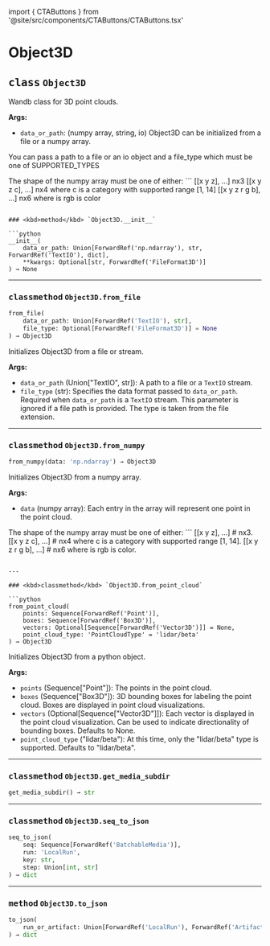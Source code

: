 import { CTAButtons } from '@site/src/components/CTAButtons/CTAButtons.tsx'

# Object3D

<CTAButtons githubLink='https://github.com/wandb/wandb/blob/main/wandb/sdk/data_types/object_3d.py'/>




## <kbd>class</kbd> `Object3D`
Wandb class for 3D point clouds. 



**Args:**
 
 - `data_or_path`:  (numpy array, string, io)  Object3D can be initialized from a file or a numpy array. 

 You can pass a path to a file or an io object and a file_type  which must be one of SUPPORTED_TYPES 

The shape of the numpy array must be one of either: ```
[[x y z],       ...] nx3
[[x y z c],     ...] nx4 where c is a category with supported range [1, 14]
[[x y z r g b], ...] nx6 where is rgb is color
``` 

### <kbd>method</kbd> `Object3D.__init__`

```python
__init__(
    data_or_path: Union[ForwardRef('np.ndarray'), str, ForwardRef('TextIO'), dict],
    **kwargs: Optional[str, ForwardRef('FileFormat3D')]
) → None
```








---

### <kbd>classmethod</kbd> `Object3D.from_file`

```python
from_file(
    data_or_path: Union[ForwardRef('TextIO'), str],
    file_type: Optional[ForwardRef('FileFormat3D')] = None
) → Object3D
```

Initializes Object3D from a file or stream. 



**Args:**
 
 - `data_or_path` (Union["TextIO", str]):  A path to a file or a `TextIO` stream. 
 - `file_type` (str):  Specifies the data format passed to `data_or_path`. Required when `data_or_path` is a  `TextIO` stream. This parameter is ignored if a file path is provided. The type is taken from the file extension. 

---

### <kbd>classmethod</kbd> `Object3D.from_numpy`

```python
from_numpy(data: 'np.ndarray') → Object3D
```

Initializes Object3D from a numpy array. 



**Args:**
 
 - `data` (numpy array):  Each entry in the array will  represent one point in the point cloud. 



The shape of the numpy array must be one of either: ```
[[x y z],       ...]  # nx3.
[[x y z c],     ...]  # nx4 where c is a category with supported range [1, 14].
[[x y z r g b], ...]  # nx6 where is rgb is color.
``` 

---

### <kbd>classmethod</kbd> `Object3D.from_point_cloud`

```python
from_point_cloud(
    points: Sequence[ForwardRef('Point')],
    boxes: Sequence[ForwardRef('Box3D')],
    vectors: Optional[Sequence[ForwardRef('Vector3D')]] = None,
    point_cloud_type: 'PointCloudType' = 'lidar/beta'
) → Object3D
```

Initializes Object3D from a python object. 



**Args:**
 
 - `points` (Sequence["Point"]):  The points in the point cloud. 
 - `boxes` (Sequence["Box3D"]):  3D bounding boxes for labeling the point cloud. Boxes are displayed in point cloud visualizations. 
 - `vectors` (Optional[Sequence["Vector3D"]]):  Each vector is displayed in the point cloud  visualization. Can be used to indicate directionality of bounding boxes. Defaults to None. 
 - `point_cloud_type` ("lidar/beta"):  At this time, only the "lidar/beta" type is supported. Defaults to "lidar/beta". 

---

### <kbd>classmethod</kbd> `Object3D.get_media_subdir`

```python
get_media_subdir() → str
```





---

### <kbd>classmethod</kbd> `Object3D.seq_to_json`

```python
seq_to_json(
    seq: Sequence[ForwardRef('BatchableMedia')],
    run: 'LocalRun',
    key: str,
    step: Union[int, str]
) → dict
```





---

### <kbd>method</kbd> `Object3D.to_json`

```python
to_json(
    run_or_artifact: Union[ForwardRef('LocalRun'), ForwardRef('Artifact')]
) → dict
```